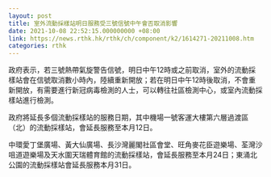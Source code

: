 ```yaml
---
layout: post
title: 室外流動採樣站明日服務受三號信號中午會否取消影響
date: 2021-10-08 22:52:15.000000000 +08:00
link: https://news.rthk.hk/rthk/ch/component/k2/1614271-20211008.htm
categories: rthk
---
```


政府表示，若三號熱帶氣旋警告信號，明日中午12時或之前取消，室外的流動採樣站會在信號取消數小時內，陸續重新開放；若在明日中午12時後取消，不會重新開放，有需要進行新冠病毒檢測的人士，可以轉往社區檢測中心，或室內流動採樣站進行檢測。

政府將延長多個流動採樣站的服務日期，其中機場一號客運大樓第六層過渡區（北）的流動採樣站，會延長服務至本月12日。

中環愛丁堡廣場、黃大仙廣場、長沙灣麗閣社區會堂、旺角麥花臣遊樂場、荃灣沙咀道遊樂場及天水圍天瑞體育館的流動採樣站，會延長服務至本月24日；東涌北公園的流動採樣站會延長服務本月31日。　
